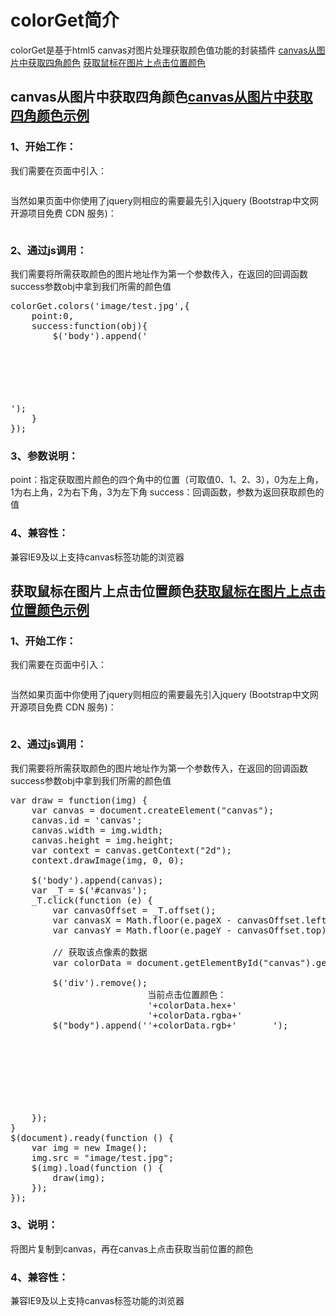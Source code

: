<h1>colorGet简介</h1>

colorGet是基于html5 canvas对图片处理获取颜色值功能的封装插件
<a href="#colorGet1">canvas从图片中获取四角颜色</a>
<a href="#colorGet2">获取鼠标在图片上点击位置颜色</a>
<h2>canvas从图片中获取四角颜色<a href="http://www.shdnfw.com/plugin/colorGet/demo1.html">canvas从图片中获取四角颜色示例</a></h2>

<h3>1、开始工作：</h3>

我们需要在页面中引入：
<div class="highlight highlight-text-html-basic"><pre><script type="text/javascript" src="....../colorGet.js"></script></pre></div>
当然如果页面中你使用了jquery则相应的需要最先引入jquery (Bootstrap中文网开源项目免费 CDN 服务)：
<pre><script type="text/javascript" src="//cdn.bootcss.com/jquery/1.9.1/jquery.min.js"></script></pre>
<h3>2、通过js调用：</h3>

我们需要将所需获取颜色的图片地址作为第一个参数传入，在返回的回调函数success参数obj中拿到我们所需的颜色值
<pre>colorGet.colors('image/test.jpg',{
	point:0,
	success:function(obj){
		$('body').append('<div style="height:100px;width:100px;background-color:'+obj.hex+'"></div>');
	}
});</pre>
<h3>3、参数说明：</h3>

point：指定获取图片颜色的四个角中的位置（可取值0、1、2、3），0为左上角，1为右上角，2为右下角，3为左下角
success：回调函数，参数为返回获取颜色的值
<h3>4、兼容性：</h3>

兼容IE9及以上支持canvas标签功能的浏览器
<h2>获取鼠标在图片上点击位置颜色<a href="http://www.shdnfw.com/plugin/colorGet/demo2.html">获取鼠标在图片上点击位置颜色示例</a></h2>

<h3>1、开始工作：</h3>

我们需要在页面中引入：
<pre><script type="text/javascript" src="....../colorGetActive.js"></script></pre>
当然如果页面中你使用了jquery则相应的需要最先引入jquery (Bootstrap中文网开源项目免费 CDN 服务)：
<pre><script type="text/javascript" src="//cdn.bootcss.com/jquery/1.9.1/jquery.min.js"></script></pre>
<h3>2、通过js调用：</h3>

我们需要将所需获取颜色的图片地址作为第一个参数传入，在返回的回调函数success参数obj中拿到我们所需的颜色值
<pre>var draw = function(img) {
	var canvas = document.createElement("canvas");
	canvas.id = 'canvas';
	canvas.width = img.width;
	canvas.height = img.height;
	var context = canvas.getContext("2d");
	context.drawImage(img, 0, 0);

	$('body').append(canvas);
	var _T = $('#canvas');
	_T.click(function (e) {
		var canvasOffset = _T.offset();
		var canvasX = Math.floor(e.pageX - canvasOffset.left);
		var canvasY = Math.floor(e.pageY - canvasOffset.top);

		// 获取该点像素的数据
		var colorData = document.getElementById("canvas").getPixelColor(canvasX, canvasY);

		$('div').remove();
		$("body").append('<div style="height:200px;width:200px;display:inline-block;background-color:'+colorData.hex+'">当前点击位置颜色：<br>'+colorData.hex+'<br>'+colorData.rgba+'<br>'+colorData.rgb+'</div>');
	});
}
$(document).ready(function () {
	var img = new Image();
	img.src = "image/test.jpg";
	$(img).load(function () {
		draw(img);
	});
});</pre>

<h3>3、说明：</h3>

将图片复制到canvas，再在canvas上点击获取当前位置的颜色
<h3>4、兼容性：</h3>

兼容IE9及以上支持canvas标签功能的浏览器



<script type="text/javascript">
	$('pre').each(function(){
		var _tmp = $(this).html();
		_tmp = _tmp.replace(new RegExp('<','gm'),'&lt;').replace(new RegExp('script-tag',"gm"),'script');
		$(this).html(_tmp);
	});
</script>
